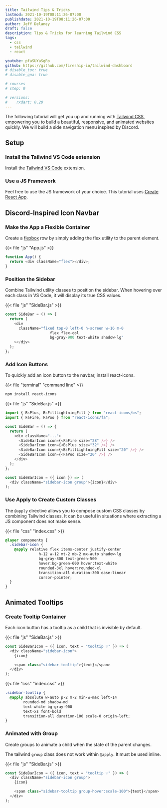 ```yaml
---
title: Tailwind Tips & Tricks
lastmod: 2021-10-19T08:11:26-07:00
publishdate: 2021-10-19T08:11:26-07:00
author: Jeff Delaney
draft: false
description: Tips & Tricks for learning Tailwind CSS
tags:
  - css
  - tailwind
  - react

youtube: pfaSUYaSgRo
github: https://github.com/fireship-io/tailwind-dashboard
# disable_toc: true
# disable_qna: true

# courses
# step: 0

# versions:
#    rxdart: 0.20
---
```


The following tutorial will get you up and running with [Tailwind CSS](https://tailwindcss.com/), empowering you to build a beautiful, responsive, and animated websites quickly. We will build a side navigation menu inspired by Discord.

## Setup

### Install the Tailwind VS Code extension

Install the [Tailwind VS Code](https://marketplace.visualstudio.com/items?itemName=bradlc.vscode-tailwindcss) extension.

### Use a JS Framework

Feel free to use the JS framework of your choice. This tutorial uses [Create React App](https://tailwindcss.com/docs/guides/create-react-app).

## Discord-Inspired Icon Navbar

### Make the App a Flexible Container

Create a [flexbox](https://youtu.be/K74l26pE4YA) row by simply adding the flex utility to the parent element.

{{< file "js" "App.js" >}}

```javascript
function App() {
  return <div className="flex"></div>;
}
```

### Position the Sidebar

Combine Tailwind utility classes to position the sidebar. When hovering over each class in VS Code, it will display its true CSS values.

{{< file "js" "SideBar.js" >}}

```javascript
const SideBar = () => {
  return (
    <div
      className="fixed top-0 left-0 h-screen w-16 m-0
                    flex flex-col 
                    bg-gray-900 text-white shadow-lg"
    ></div>
  );
};
```

### Add Icon Buttons

To quickly add an icon button to the navbar, install react-icons.

{{< file "terminal" "command line" >}}

```bash
npm install react-icons
```

{{< file "js" "SideBar.js" >}}

```javascript
import { BsPlus, BsFillLightningFill } from "react-icons/bs";
import { FaFire, FaPoo } from "react-icons/fa";

const SideBar = () => {
  return (
    <div className="...">
      <SideBarIcon icon={<FaFire size="28" />} />
      <SideBarIcon icon={<BsPlus size="32" />} />
      <SideBarIcon icon={<BsFillLightningFill size="20" />} />
      <SideBarIcon icon={<FaPoo size="20" />} />
    </div>
  );
};

const SideBarIcon = ({ icon }) => (
  <div className="sidebar-icon group">{icon}</div>
);
```

### Use Apply to Create Custom Classes

The `@apply` directive allows you to compose custom CSS classes by combining Tailwind classes. It can be useful in situations where extracting a JS component does not make sense.

{{< file "css" "index.css" >}}

```css
@layer components {
  .sidebar-icon {
    @apply relative flex items-center justify-center 
               h-12 w-12 mt-2 mb-2 mx-auto shadow-lg
               bg-gray-800 text-green-500
               hover:bg-green-600 hover:text-white
               rounded-3xl hover:rounded-xl
               transition-all duration-300 ease-linear
               cursor-pointer;
  }
}
```

## Animated Tooltips

### Create Tooltip Container

Each icon button has a tooltip as a child that is invisible by default.

{{< file "js" "SideBar.js" >}}

```javascript
const SideBarIcon = ({ icon, text = "tooltip 💡" }) => (
  <div className="sidebar-icon">
    {icon}

    <span class="sidebar-tooltip">{text}</span>
  </div>
);
```

{{< file "css" "index.css" >}}

```css
.sidebar-tooltip {
  @apply absolute w-auto p-2 m-2 min-w-max left-14
        rounded-md shadow-md
        text-white bg-gray-900 
        text-xs font-bold
        transition-all duration-100 scale-0 origin-left;
}
```

### Animated with Group

Create groups to animate a child when the state of the parent changes.

The tailwind `group` class does not work within `@apply`. It must be used inline.

{{< file "js" "SideBar.js" >}}

```javascript
const SideBarIcon = ({ icon, text = "tooltip 💡" }) => (
  <div className="sidebar-icon group">
    {icon}

    <span class="sidebar-tooltip group-hover:scale-100">{text}</span>
  </div>
);
```
